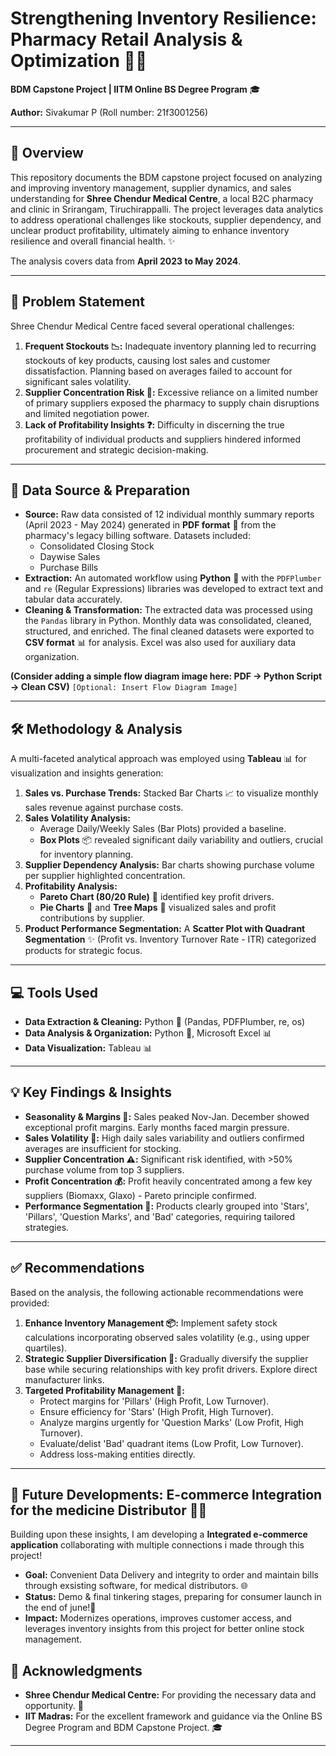 # Strengthening Inventory Resilience: Pharmacy Retail Analysis & Optimization 🏥💊

**BDM Capstone Project | IITM Online BS Degree Program** 🎓

**Author:** Sivakumar P (Roll number: 21f3001256)

---

## 🎯 Overview

This repository documents the BDM capstone project focused on analyzing and improving inventory management, supplier dynamics, and sales understanding for **Shree Chendur Medical Centre**, a local B2C pharmacy and clinic in Srirangam, Tiruchirappalli. The project leverages data analytics to address operational challenges like stockouts, supplier dependency, and unclear product profitability, ultimately aiming to enhance inventory resilience and overall financial health. ✨

The analysis covers data from **April 2023 to May 2024**.

---

## 🤔 Problem Statement

Shree Chendur Medical Centre faced several operational challenges:

1.  **Frequent Stockouts 📉:** Inadequate inventory planning led to recurring stockouts of key products, causing lost sales and customer dissatisfaction. Planning based on averages failed to account for significant sales volatility.
2.  **Supplier Concentration Risk 🔗:** Excessive reliance on a limited number of primary suppliers exposed the pharmacy to supply chain disruptions and limited negotiation power.
3.  **Lack of Profitability Insights ❓:** Difficulty in discerning the true profitability of individual products and suppliers hindered informed procurement and strategic decision-making.

---

## 💾 Data Source & Preparation

*   **Source:** Raw data consisted of 12 individual monthly summary reports (April 2023 - May 2024) generated in **PDF format** 📄 from the pharmacy's legacy billing software. Datasets included:
    *   Consolidated Closing Stock
    *   Daywise Sales
    *   Purchase Bills
*   **Extraction:** An automated workflow using **Python** 🐍 with the `PDFPlumber` and `re` (Regular Expressions) libraries was developed to extract text and tabular data accurately.
*   **Cleaning & Transformation:** The extracted data was processed using the `Pandas` library in Python. Monthly data was consolidated, cleaned, structured, and enriched. The final cleaned datasets were exported to **CSV format** 📊 for analysis. Excel was also used for auxiliary data organization.

**(Consider adding a simple flow diagram image here: PDF -> Python Script -> Clean CSV)**
`[Optional: Insert Flow Diagram Image]`

---

## 🛠️ Methodology & Analysis

A multi-faceted analytical approach was employed using **Tableau** 📊 for visualization and insights generation:

1.  **Sales vs. Purchase Trends:** Stacked Bar Charts 📈 to visualize monthly sales revenue against purchase costs.
2.  **Sales Volatility Analysis:**
    *   Average Daily/Weekly Sales (Bar Plots) provided a baseline.
    *   **Box Plots** 📦 revealed significant daily variability and outliers, crucial for inventory planning.
3.  **Supplier Dependency Analysis:** Bar charts showing purchase volume per supplier highlighted concentration.
4.  **Profitability Analysis:**
    *   **Pareto Chart (80/20 Rule)** 🎯 identified key profit drivers.
    *   **Pie Charts** 🥧 and **Tree Maps** 🌳 visualized sales and profit contributions by supplier.
5.  **Product Performance Segmentation:** A **Scatter Plot with Quadrant Segmentation** ✨ (Profit vs. Inventory Turnover Rate - ITR) categorized products for strategic focus.

---

## 💻 Tools Used

*   **Data Extraction & Cleaning:** Python 🐍 (Pandas, PDFPlumber, re, os)
*   **Data Analysis & Organization:** Python 🐍, Microsoft Excel 📊
*   **Data Visualization:** Tableau 📊

---

## 💡 Key Findings & Insights

*   **Seasonality & Margins 📅:** Sales peaked Nov-Jan. December showed exceptional profit margins. Early months faced margin pressure.
*   **Sales Volatility 🎢:** High daily sales variability and outliers confirmed averages are insufficient for stocking.
*   **Supplier Concentration ⚠️:** Significant risk identified, with >50% purchase volume from top 3 suppliers.
*   **Profit Concentration 💰:** Profit heavily concentrated among a few key suppliers (Biomaxx, Glaxo) - Pareto principle confirmed.
*   **Performance Segmentation 🧩:** Products clearly grouped into 'Stars', 'Pillars', 'Question Marks', and 'Bad' categories, requiring tailored strategies.

---

## ✅ Recommendations

Based on the analysis, the following actionable recommendations were provided:

1.  **Enhance Inventory Management 📦:** Implement safety stock calculations incorporating observed sales volatility (e.g., using upper quartiles).
2.  **Strategic Supplier Diversification 🤝:** Gradually diversify the supplier base while securing relationships with key profit drivers. Explore direct manufacturer links.
3.  **Targeted Profitability Management 🎯:**
    *   Protect margins for 'Pillars' (High Profit, Low Turnover).
    *   Ensure efficiency for 'Stars' (High Profit, High Turnover).
    *   Analyze margins urgently for 'Question Marks' (Low Profit, High Turnover).
    *   Evaluate/delist 'Bad' quadrant items (Low Profit, Low Turnover).
    *   Address loss-making entities directly.

---

## 🚀 Future Developments: E-commerce Integration for the medicine Distributor 🛒📱

Building upon these insights, I am developing a **Integrated e-commerce application** collaborating with multiple connections i made through this project!

*   **Goal:** Convenient Data Delivery and integrity to order and maintain bills through exsisting software, for medical distributors. 🌐
*   **Status:** Demo & final tinkering stages, preparing for consumer launch in the end of june!🎉
*   **Impact:** Modernizes operations, improves customer access, and leverages inventory insights from this project for better online stock management.

## 🙏 Acknowledgments

*   **Shree Chendur Medical Centre:** For providing the necessary data and opportunity. 💊
*   **IIT Madras:** For the excellent framework and guidance via the Online BS Degree Program and BDM Capstone Project. 🎓

---
